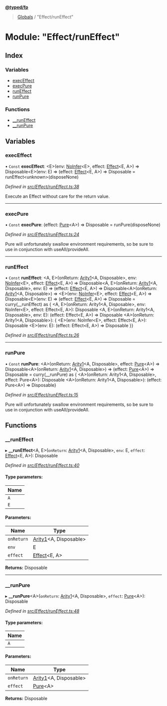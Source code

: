 **[@typed/fp](../README.md)**

> [Globals](../globals.md) / "Effect/runEffect"

# Module: "Effect/runEffect"

## Index

### Variables

* [execEffect](_effect_runeffect_.md#execeffect)
* [execPure](_effect_runeffect_.md#execpure)
* [runEffect](_effect_runeffect_.md#runeffect)
* [runPure](_effect_runeffect_.md#runpure)

### Functions

* [\_\_runEffect](_effect_runeffect_.md#__runeffect)
* [\_\_runPure](_effect_runeffect_.md#__runpure)

## Variables

### execEffect

• `Const` **execEffect**: \<E>(env: [NoInfer](_common_types_.md#noinfer)\<E>, effect: [Effect](_effect_effect_.effect.md)\<E, A>) => Disposable\<E>(env: E) => (effect: [Effect](_effect_effect_.effect.md)\<E, A>) => Disposable = runEffect\<unknown>(disposeNone)

*Defined in [src/Effect/runEffect.ts:38](https://github.com/TylorS/typed-fp/blob/6ccb290/src/Effect/runEffect.ts#L38)*

Execute an Effect without care for the return value.

___

### execPure

• `Const` **execPure**: (effect: [Pure](_effect_effect_.md#pure)\<A>) => Disposable = runPure(disposeNone)

*Defined in [src/Effect/runEffect.ts:24](https://github.com/TylorS/typed-fp/blob/6ccb290/src/Effect/runEffect.ts#L24)*

Pure will unfortunately swallow environment requirements, so be sure
to use in conjunction with useAll/provideAll.

___

### runEffect

• `Const` **runEffect**: \<A, E>(onReturn: [Arity1](_common_types_.md#arity1)\<A, Disposable>, env: [NoInfer](_common_types_.md#noinfer)\<E>, effect: [Effect](_effect_effect_.effect.md)\<E, A>) => Disposable\<A, E>(onReturn: [Arity1](_common_types_.md#arity1)\<A, Disposable>, env: E) => (effect: [Effect](_effect_effect_.effect.md)\<E, A>) => Disposable\<A>(onReturn: [Arity1](_common_types_.md#arity1)\<A, Disposable>) => \<E>(env: [NoInfer](_common_types_.md#noinfer)\<E>, effect: [Effect](_effect_effect_.effect.md)\<E, A>) => Disposable\<E>(env: E) => (effect: [Effect](_effect_effect_.effect.md)\<E, A>) => Disposable = curry(\_\_runEffect) as { \<A, E>(onReturn: Arity1\<A, Disposable>, env: NoInfer\<E>, effect: Effect\<E, A>): Disposable \<A, E>(onReturn: Arity1\<A, Disposable>, env: E): (effect: Effect\<E, A>) => Disposable \<A>(onReturn: Arity1\<A, Disposable>): { \<E>(env: NoInfer\<E>, effect: Effect\<E, A>): Disposable \<E>(env: E): (effect: Effect\<E, A>) => Disposable }}

*Defined in [src/Effect/runEffect.ts:26](https://github.com/TylorS/typed-fp/blob/6ccb290/src/Effect/runEffect.ts#L26)*

___

### runPure

• `Const` **runPure**: \<A>(onReturn: [Arity1](_common_types_.md#arity1)\<A, Disposable>, effect: [Pure](_effect_effect_.md#pure)\<A>) => Disposable\<A>(onReturn: [Arity1](_common_types_.md#arity1)\<A, Disposable>) => (effect: [Pure](_effect_effect_.md#pure)\<A>) => Disposable = curry(\_\_runPure) as { \<A>(onReturn: Arity1\<A, Disposable>, effect: Pure\<A>): Disposable \<A>(onReturn: Arity1\<A, Disposable>): (effect: Pure\<A>) => Disposable}

*Defined in [src/Effect/runEffect.ts:15](https://github.com/TylorS/typed-fp/blob/6ccb290/src/Effect/runEffect.ts#L15)*

Pure will unfortunately swallow environment requirements, so be sure
to use in conjunction with useAll/provideAll.

## Functions

### \_\_runEffect

▸ **__runEffect**\<A, E>(`onReturn`: [Arity1](_common_types_.md#arity1)\<A, Disposable>, `env`: E, `effect`: [Effect](_effect_effect_.effect.md)\<E, A>): Disposable

*Defined in [src/Effect/runEffect.ts:40](https://github.com/TylorS/typed-fp/blob/6ccb290/src/Effect/runEffect.ts#L40)*

#### Type parameters:

Name |
------ |
`A` |
`E` |

#### Parameters:

Name | Type |
------ | ------ |
`onReturn` | [Arity1](_common_types_.md#arity1)\<A, Disposable> |
`env` | E |
`effect` | [Effect](_effect_effect_.effect.md)\<E, A> |

**Returns:** Disposable

___

### \_\_runPure

▸ **__runPure**\<A>(`onReturn`: [Arity1](_common_types_.md#arity1)\<A, Disposable>, `effect`: [Pure](_effect_effect_.md#pure)\<A>): Disposable

*Defined in [src/Effect/runEffect.ts:48](https://github.com/TylorS/typed-fp/blob/6ccb290/src/Effect/runEffect.ts#L48)*

#### Type parameters:

Name |
------ |
`A` |

#### Parameters:

Name | Type |
------ | ------ |
`onReturn` | [Arity1](_common_types_.md#arity1)\<A, Disposable> |
`effect` | [Pure](_effect_effect_.md#pure)\<A> |

**Returns:** Disposable
